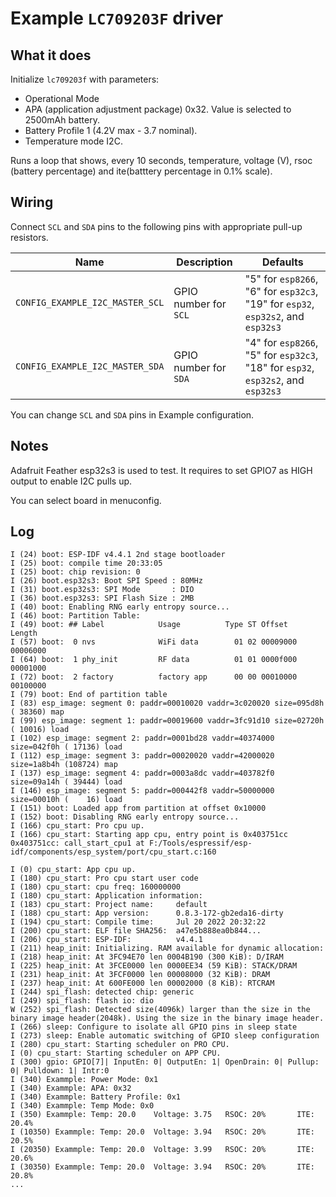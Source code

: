 # Example `LC709203F` driver

## What it does

Initialize `lc709203f` with parameters:
- Operational Mode
- APA (application adjustment package) 0x32. Value is selected to 2500mAh battery.
- Battery Profile 1 (4.2V max - 3.7 nominal).
- Temperature mode I2C.
    
Runs a loop that shows, every 10 seconds, temperature, voltage (V), rsoc (battery percentage) and ite(batttery percentage in 0.1% scale).

## Wiring

Connect `SCL` and `SDA` pins to the following pins with appropriate pull-up
resistors.

| Name | Description | Defaults |
|------|-------------|----------|
| `CONFIG_EXAMPLE_I2C_MASTER_SCL` | GPIO number for `SCL` | "5" for `esp8266`, "6" for `esp32c3`, "19" for `esp32`, `esp32s2`, and `esp32s3` |
| `CONFIG_EXAMPLE_I2C_MASTER_SDA` | GPIO number for `SDA` | "4" for `esp8266`, "5" for `esp32c3`, "18" for `esp32`, `esp32s2`, and `esp32s3` |

You can change `SCL` and `SDA` pins in Example configuration.

## Notes

Adafruit Feather esp32s3 is used to test. It requires to set GPIO7 as HIGH output to enable I2C pulls up. 

You can select board in menuconfig.


## Log

```console
I (24) boot: ESP-IDF v4.4.1 2nd stage bootloader
I (25) boot: compile time 20:33:05
I (25) boot: chip revision: 0
I (26) boot.esp32s3: Boot SPI Speed : 80MHz
I (31) boot.esp32s3: SPI Mode       : DIO
I (36) boot.esp32s3: SPI Flash Size : 2MB
I (40) boot: Enabling RNG early entropy source...
I (46) boot: Partition Table:
I (49) boot: ## Label            Usage          Type ST Offset   Length
I (57) boot:  0 nvs              WiFi data        01 02 00009000 00006000
I (64) boot:  1 phy_init         RF data          01 01 0000f000 00001000
I (72) boot:  2 factory          factory app      00 00 00010000 00100000
I (79) boot: End of partition table
I (83) esp_image: segment 0: paddr=00010020 vaddr=3c020020 size=095d8h ( 38360) map
I (99) esp_image: segment 1: paddr=00019600 vaddr=3fc91d10 size=02720h ( 10016) load
I (102) esp_image: segment 2: paddr=0001bd28 vaddr=40374000 size=042f0h ( 17136) load
I (112) esp_image: segment 3: paddr=00020020 vaddr=42000020 size=1a8b4h (108724) map
I (137) esp_image: segment 4: paddr=0003a8dc vaddr=403782f0 size=09a14h ( 39444) load
I (146) esp_image: segment 5: paddr=000442f8 vaddr=50000000 size=00010h (    16) load
I (151) boot: Loaded app from partition at offset 0x10000
I (152) boot: Disabling RNG early entropy source...
I (166) cpu_start: Pro cpu up.
I (166) cpu_start: Starting app cpu, entry point is 0x403751cc
0x403751cc: call_start_cpu1 at F:/Tools/espressif/esp-idf/components/esp_system/port/cpu_start.c:160

I (0) cpu_start: App cpu up.
I (180) cpu_start: Pro cpu start user code
I (180) cpu_start: cpu freq: 160000000
I (180) cpu_start: Application information:
I (183) cpu_start: Project name:     default
I (188) cpu_start: App version:      0.8.3-172-gb2eda16-dirty
I (194) cpu_start: Compile time:     Jul 20 2022 20:32:22
I (200) cpu_start: ELF file SHA256:  a47e5b888ea0b844...
I (206) cpu_start: ESP-IDF:          v4.4.1
I (211) heap_init: Initializing. RAM available for dynamic allocation:
I (218) heap_init: At 3FC94E70 len 0004B190 (300 KiB): D/IRAM
I (225) heap_init: At 3FCE0000 len 0000EE34 (59 KiB): STACK/DRAM
I (231) heap_init: At 3FCF0000 len 00008000 (32 KiB): DRAM
I (237) heap_init: At 600FE000 len 00002000 (8 KiB): RTCRAM
I (244) spi_flash: detected chip: generic
I (249) spi_flash: flash io: dio
W (252) spi_flash: Detected size(4096k) larger than the size in the binary image header(2048k). Using the size in the binary image header.
I (266) sleep: Configure to isolate all GPIO pins in sleep state
I (273) sleep: Enable automatic switching of GPIO sleep configuration
I (280) cpu_start: Starting scheduler on PRO CPU.
I (0) cpu_start: Starting scheduler on APP CPU.
I (300) gpio: GPIO[7]| InputEn: 0| OutputEn: 1| OpenDrain: 0| Pullup: 0| Pulldown: 1| Intr:0 
I (340) Exammple: Power Mode: 0x1
I (340) Exammple: APA: 0x32
I (340) Exammple: Battery Profile: 0x1
I (340) Exammple: Temp Mode: 0x0
I (350) Exammple: Temp: 20.0    Voltage: 3.75   RSOC: 20%       ITE: 20.4%
I (10350) Exammple: Temp: 20.0  Voltage: 3.94   RSOC: 20%       ITE: 20.5%
I (20350) Exammple: Temp: 20.0  Voltage: 3.99   RSOC: 20%       ITE: 20.6%
I (30350) Exammple: Temp: 20.0  Voltage: 3.94   RSOC: 20%       ITE: 20.8%
...
```

